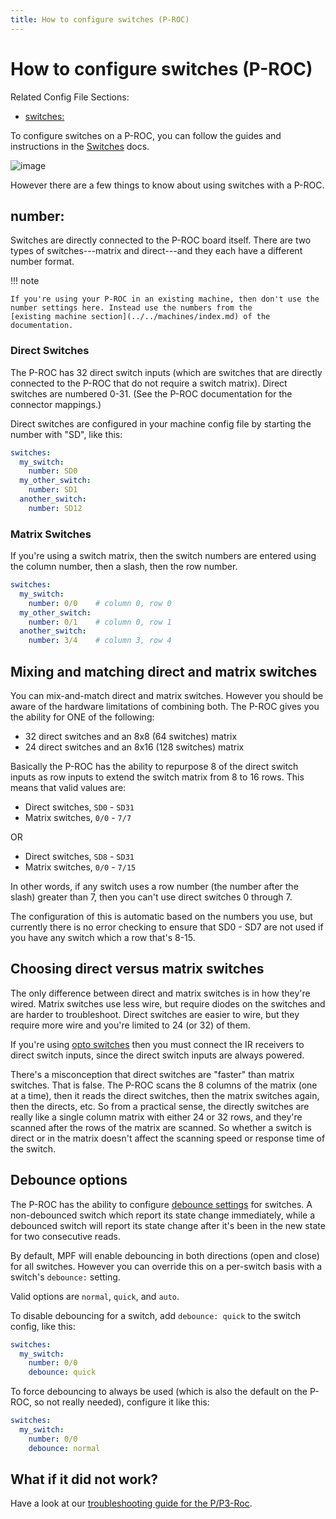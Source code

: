 ```yaml
---
title: How to configure switches (P-ROC)
---
```


# How to configure switches (P-ROC)


Related Config File Sections:

* [switches:](../../config/switches.md)

To configure switches on a P-ROC, you can follow the guides and
instructions in the [Switches](../../mechs/switches/index.md) docs.

![image](../images/multimorphic_p_roc.png)

However there are a few things to know about using switches with a
P-ROC.

## number:

Switches are directly connected to the P-ROC board itself. There are two
types of switches---matrix and direct---and they each have a different
number format.

!!! note

    If you're using your P-ROC in an existing machine, then don't use the
    number settings here. Instead use the numbers from the
    [existing machine section](../../machines/index.md) of the documentation.

### Direct Switches

The P-ROC has 32 direct switch inputs (which are switches that are
directly connected to the P-ROC that do not require a switch matrix).
Direct switches are numbered 0-31. (See the P-ROC documentation for the
connector mappings.)

Direct switches are configured in your machine config file by starting
the number with "SD", like this:

``` yaml
switches:
  my_switch:
    number: SD0
  my_other_switch:
    number: SD1
  another_switch:
    number: SD12
```

### Matrix Switches

If you're using a switch matrix, then the switch numbers are entered
using the column number, then a slash, then the row number.

``` yaml
switches:
  my_switch:
    number: 0/0    # column 0, row 0
  my_other_switch:
    number: 0/1    # column 0, row 1
  another_switch:
    number: 3/4    # column 3, row 4
```

## Mixing and matching direct and matrix switches

You can mix-and-match direct and matrix switches. However you should be
aware of the hardware limitations of combining both. The P-ROC gives you
the ability for ONE of the following:

* 32 direct switches and an 8x8 (64 switches) matrix
* 24 direct switches and an 8x16 (128 switches) matrix

Basically the P-ROC has the ability to repurpose 8 of the direct switch
inputs as row inputs to extend the switch matrix from 8 to 16 rows. This
means that valid values are:

* Direct switches, `SD0` - `SD31`
* Matrix switches, `0/0` - `7/7`

OR

* Direct switches, `SD8` - `SD31`
* Matrix switches, `0/0` - `7/15`

In other words, if any switch uses a row number (the number after the
slash) greater than 7, then you can't use direct switches 0 through 7.

The configuration of this is automatic based on the numbers you use, but
currently there is no error checking to ensure that SD0 - SD7 are not
used if you have any switch which a row that's 8-15.

## Choosing direct versus matrix switches

The only difference between direct and matrix switches is in how
they're wired. Matrix switches use less wire, but require diodes on the
switches and are harder to troubleshoot. Direct switches are easier to
wire, but they require more wire and you're limited to 24 (or 32) of
them.

If you're using
[opto switches](../../mechs/switches/optos.md)
then you must connect the IR receivers to direct switch inputs, since
the direct switch inputs are always powered.

There's a misconception that direct switches are "faster" than matrix
switches. That is false. The P-ROC scans the 8 columns of the matrix
(one at a time), then it reads the direct switches, then the matrix
switches again, then the directs, etc. So from a practical sense, the
directly switches are really like a single column matrix with either 24
or 32 rows, and they're scanned after the rows of the matrix are
scanned. So whether a switch is direct or in the matrix doesn't affect
the scanning speed or response time of the switch.

## Debounce options

The P-ROC has the ability to configure
[debounce settings](../../mechs/switches/debounce.md) for switches. A non-debounced switch which report its state
change immediately, while a debounced switch will report its state
change after it's been in the new state for two consecutive reads.

By default, MPF will enable debouncing in both directions (open and
close) for all switches. However you can override this on a per-switch
basis with a switch's `debounce:` setting.

Valid options are `normal`, `quick`, and `auto`.

To disable debouncing for a switch, add `debounce: quick` to the switch
config, like this:

``` yaml
switches:
  my_switch:
    number: 0/0
    debounce: quick
```

To force debouncing to always be used (which is also the default on the
P-ROC, so not really needed), configure it like this:

``` yaml
switches:
  my_switch:
    number: 0/0
    debounce: normal
```

## What if it did not work?

Have a look at our
[troubleshooting guide for the P/P3-Roc](../../troubleshooting/index.md).
